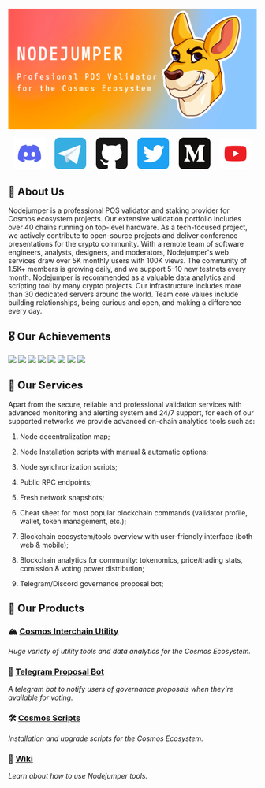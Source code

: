 ![NODEJUMPER github banner](/profile/static/nj-banner.png)

<p align="center">
  <a href="https://discord.gg/7WcRaYHDXe"><img src="/profile/static/discord.svg" width="64" alt="Discord Server" /></a>
  &nbsp; &nbsp;
  <a href="https://t.me/nodejumper"><img src="/profile/static/telegram.svg" width="64" alt="Telegram ENG" /></a>
  &nbsp; &nbsp;
  <a href="https://github.com/nodejumper-org"><img src="/profile/static/github.svg" width="64" alt="Github Organization"/></a>
  &nbsp; &nbsp;
  <a href="https://twitter.com/nodejumper"><img src="/profile/static/twitter.svg" width="64" alt="Twitter Feed"/></a>
  &nbsp; &nbsp;
  <a href="https://medium.com/@NODEJUMPER"><img src="/profile/static/medium.svg" width="64" alt="Medium Blog"/></a>
  &nbsp; &nbsp;
  <a href="https://www.youtube.com/playlist?list=PLto8z5hKJjmtaN1ToLW2CswOtoeiQbSCa"><img src="/profile/static/youtube.svg" width="64" alt="Youtube Playlist" /></a>
</p>

## 🏢 About Us 

Nodejumper is a professional POS validator and staking provider for Cosmos ecosystem projects. Our extensive validation portfolio includes over 40 chains running on top-level hardware. As a tech-focused project, we actively contribute to open-source projects and deliver conference presentations for the crypto community. With a remote team of software engineers, analysts, designers, and moderators, Nodejumper's web services draw over 5K monthly users with 100K views. The community of 1.5K+ members is growing daily, and we support 5–10 new testnets every month. Nodejumper is recommended as a valuable data analytics and scripting tool by many crypto projects. Our infrastructure includes more than 30 dedicated servers around the world. Team core values include building relationships, being curious and open, and making a difference every day.

## 🎖️ Our Achievements

<img src="https://img.shields.io/badge/Genesis%20Validators-10-brightgreen">
<img src="https://img.shields.io/badge/Supported%20Project-41-brightgreen">
<img src="https://img.shields.io/badge/Unique%20Users%20Monthly-5K-brightgreen">
<img src="https://img.shields.io/badge/Views%20Monthly-100K-brightgreen">
<img src="https://img.shields.io/badge/Community%20Members-3K-brightgreen">
<img src="https://img.shields.io/badge/Commits%20in%20the%20last%206%20months-2K-brightgreen">
<img src="https://img.shields.io/badge/Open%20Pull%20Requests%20&%20Issues-20-brightgreen">
<img src="https://img.shields.io/badge/Years%20of%20IT%20Experties-10-brightgreen">


## 💫 Our Services

Apart from the secure, reliable and professional validation services with advanced monitoring and alerting system and 24/7 support, for each of our supported networks we provide advanced on-chain analytics tools such as:

1. Node decentralization map;

2. Node Installation scripts with manual & automatic options;

3. Node synchronization scripts;

4. Public RPC endpoints;

5. Fresh network snapshots;

6. Cheat sheet for most popular blockchain commands (validator profile, wallet, token management, etc.);

7. Blockchain ecosystem/tools overview with user-friendly interface (both web & mobile);

8. Blockchain analytics for community: tokenomics, price/trading stats, comission & voting power distribution;

9. Telegram/Discord governance proposal bot;


##  💎 Our Products

### 🏔️ [Cosmos Interchain Utility](https://nodejumper.io) 
_Huge variety of utility tools and data analytics for the Cosmos Ecosystem._

### 🤖 [Telegram Proposal Bot](https://t.me/nodejumper_governance_bot)
_A telegram bot to notify users of governance proposals when they're available for voting._

### 🛠 [Cosmos Scripts](https://github.com/nodejumper-org/cosmos-scripts) 
_Installation and upgrade scripts for the Cosmos Ecosystem._

### 📖 [Wiki](https://github.com/nodejumper-org/nodejumper/wiki)
_Learn about how to use Nodejumper tools._
